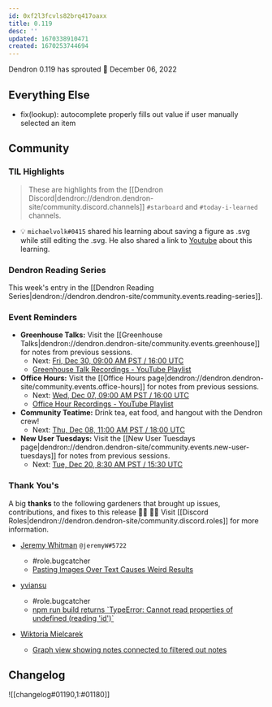 ```yaml
---
id: 0xf2l3fcvls82brq417oaxx
title: 0.119
desc: ''
updated: 1670338910471
created: 1670253744694
---
```


Dendron 0.119 has sprouted  🌱
December 06, 2022

## Everything Else

- fix(lookup): autocomplete properly fills out value if user manually selected an item


## Community


### TIL Highlights

> These are highlights from the [[Dendron Discord|dendron://dendron.dendron-site/community.discord.channels]] `#starboard` and `#today-i-learned` channels.

- 💡 `michaelvolk#0415` shared his learning about saving a figure as .svg while still editing the .svg. He also shared a link to [Youtube](https://www.youtube.com/watch?v=ElbGMWA6wA4) about this learning.

### Dendron Reading Series

This week's entry in the [[Dendron Reading Series|dendron://dendron.dendron-site/community.events.reading-series]].

### Event Reminders

- **Greenhouse Talks:** Visit the [[Greenhouse Talks|dendron://dendron.dendron-site/community.events.greenhouse]] for notes from previous sessions.
    - Next: [Fri, Dec 30, 09:00 AM PST / 16:00 UTC](https://link.dendron.so/luma)
    - [Greenhouse Talk Recordings - YouTube Playlist](https://link.dendron.so/greenhouse)
- **Office Hours:** Visit the [[Office Hours page|dendron://dendron.dendron-site/community.events.office-hours]] for notes from previous sessions.
    - Next: [Wed, Dec 07, 09:00 AM PST / 16:00 UTC](https://link.dendron.so/luma)
    - [Office Hour Recordings - YouTube Playlist](https://link.dendron.so/6yPa)
- **Community Teatime:** Drink tea, eat food, and hangout with the Dendron crew!
    - Next: [Thu, Dec 08, 11:00 AM PST / 18:00 UTC](https://link.dendron.so/luma)
- **New User Tuesdays:** Visit the [[New User Tuesdays page|dendron://dendron.dendron-site/community.events.new-user-tuesdays]] for notes from previous sessions.
    - Next: [Tue, Dec 20, 8:30 AM PST / 15:30 UTC](https://link.dendron.so/luma)

### Thank You's

A big **thanks** to the following gardeners that brought up issues, contributions, and fixes to this release :man_farmer: :woman_farmer: 
Visit [[Discord Roles|dendron://dendron.dendron-site/community.discord.roles]] for more information.

- [Jeremy Whitman](https://github.com/jeremy-whitman) `@jeremyW#5722`
  - #role.bugcatcher
  - [Pasting Images Over Text Causes Weird Results](https://github.com/dendronhq/dendron/issues/3812)

- [yviansu](https://github.com/yviansu)
  - #role.bugcatcher
  - [npm run build returns \`TypeError: Cannot read properties of undefined (reading 'id')\`](https://github.com/dendronhq/dendron/issues/3813)

- [Wiktoria Mielcarek](https://github.com/Braweria)
  - [Graph view showing notes connected to filtered out notes](https://github.com/dendronhq/dendron/issues/3840) 

## Changelog
![[changelog#01190,1:#01180]]
